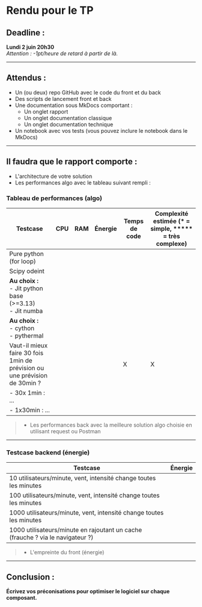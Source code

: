 # Rendu pour le TP

## Deadline :
**Lundi 2 juin 20h30**  
*Attention : -1pt/heure de retard à partir de là.*

---

## Attendus :

- Un (ou deux) repo GitHub avec le code du front et du back
- Des scripts de lancement front et back
- Une documentation sous MkDocs comportant :
  - Un onglet rapport
  - Un onglet documentation classique
  - Un onglet documentation technique
- Un notebook avec vos tests (vous pouvez inclure le notebook dans le MkDocs)

---

## Il faudra que le rapport comporte :

- L'architecture de votre solution
- Les performances algo avec le tableau suivant rempli :

### Tableau de performances (algo)

| Testcase                                                                 | CPU       | RAM  | Énergie | Temps de code | Complexité estimée (* = simple, ***** = très complexe) |
|--------------------------------------------------------------------------|-----------|------|---------|----------------|----------------------------------------------------------|
| Pure python (for loop)                                                  |           |      |         |                |                                                          |
| Scipy odeint                                                            |           |      |         |                |                                                          |
| **Au choix :**<br> - Jit python base (>=3.13)<br> - Jit numba            |           |      |         |                |                                                          |
| **Au choix :**<br> - cython<br> - pythermal                             |           |      |         |                |                                                          |
| Vaut-il mieux faire 30 fois 1min de prévision ou une prévision de 30min ? |           |      |         | X              | X                                                        |
| - 30x 1min : ...                                                        |           |      |         |                |                                                          |
| - 1x30min : ...                                                         |           |      |         |                |                                                          |

> - Les performances back avec la meilleure solution algo choisie en utilisant request ou Postman

---

### Testcase backend (énergie)

| Testcase                                                                                      | Énergie |
|-----------------------------------------------------------------------------------------------|---------|
| 10 utilisateurs/minute, vent, intensité change toutes les minutes                             |         |
| 100 utilisateurs/minute, vent, intensité change toutes les minutes                            |         |
| 1000 utilisateurs/minute, vent, intensité change toutes les minutes                           |         |
| 1000 utilisateurs/minute en rajoutant un cache (frauche ? via le navigateur ?)                |         |

> - L'empreinte du front (énergie)

---

## Conclusion :
**Écrivez vos préconisations pour optimiser le logiciel sur chaque composant.**
